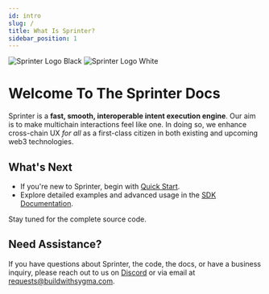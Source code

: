 ```yaml
---
id: intro
slug: /
title: What Is Sprinter?
sidebar_position: 1
---
```


<div class="logo-container">
  <img src="/img/Sprinter_Logo_Horizontal_BLACK.png" class="logo-light-mode" alt="Sprinter Logo Black" />
  <img src="/img/Sprinter_Logo_Horizontal-WHITE.png" class="logo-dark-mode" alt="Sprinter Logo White" />
</div>

# Welcome To The Sprinter Docs

Sprinter is a **fast, smooth, interoperable intent execution engine**. Our aim is to make multichain interactions feel like one. In doing so, we enhance cross-chain UX _for all_ as a first-class citizen in both existing and upcoming web3 technologies.

## What's Next

- If you're new to Sprinter, begin with [Quick Start](../02-quick-start.md).
- Explore detailed examples and advanced usage in the [SDK Documentation](../sdk).

Stay tuned for the complete source code.

## Need Assistance?

If you have questions about Sprinter, the code, the docs, or have a business inquiry, please reach out to us on [Discord](https://discord.gg/Qdf6GyNB5J) or via email at [requests@buildwithsygma.com](mailto:requests@buildwithsygma.com).
